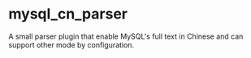 mysql_cn_parser
===============

A small parser plugin that enable MySQL's full text in Chinese and can support other mode by configuration.
